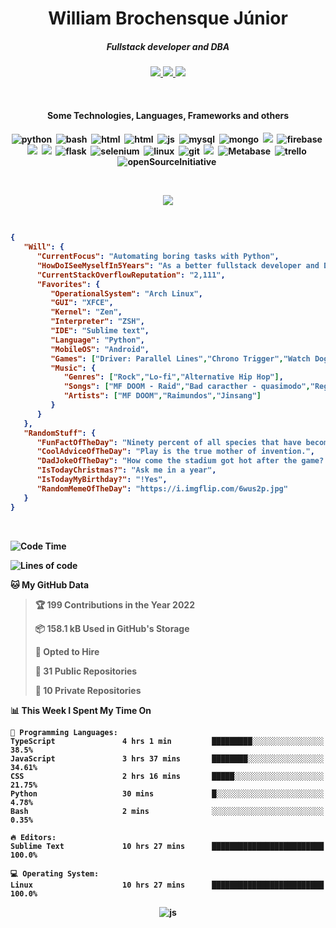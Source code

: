 <h1 align="center">William Brochensque Júnior</h1>

<h5 align="center">Fullstack developer and DBA</h5>

<p align="center">
	<a href="https://gist.github.com/willnaoosmith">
		<img src="https://img.shields.io/badge/-Gists-000?style=for-the-badge&logo=Github&logoColor=white" />
	</a>
	<a href="https://stackoverflow.com/users/12368797/william-brochensque-junior?tab=profile">
		<img src="https://img.shields.io/badge/Stack_Overflow-FE7A16?style=for-the-badge&logo=stack-overflow&logoColor=white" />
	</a>
	<a href="mailto:brochensquewill@protonmail.com">
		<img src="https://img.shields.io/badge/protonmail-%238B89CC.svg?&style=for-the-badge&logo=protonmail&logoColor=white" />
	</a>
</p>

<br>

<h4 align="center">Some Technologies, Languages, Frameworks and others<h4/>
	
<p align="center">
	<img src="https://img.shields.io/badge/python%20-%2314354C.svg?&style=for-the-badge&logo=python&logoColor=white" alt="python" />&nbsp;
	<img src="https://img.shields.io/badge/shell_script%20-%23121011.svg?&style=for-the-badge&logo=gnu-bash&logoColor=white" alt="bash" />&nbsp;
	<img src="https://img.shields.io/badge/HTML-239120?style=for-the-badge&logo=html5&logoColor=white" alt="html" />&nbsp;
	<img src="https://img.shields.io/badge/CSS-3498DB?&style=for-the-badge&logo=css3&logoColor=white" alt="html" />&nbsp;
	<img src="https://img.shields.io/badge/JavaScript-F7DF1E?style=for-the-badge&logo=javascript&logoColor=black" alt="js" />&nbsp;
	<img src="https://img.shields.io/badge/MySQL-00000F?style=for-the-badge&logo=mysql&logoColor=white" alt="mysql" />&nbsp;
	<img src="https://img.shields.io/badge/MongoDB-%234ea94b.svg?&style=for-the-badge&logo=mongodb&logoColor=white" alt="mongo" />&nbsp;
	<img src="https://img.shields.io/badge/Microsoft_SQL_Server-CC2927?style=for-the-badge&logo=microsoft-sql-server&logoColor=white"/>&nbsp;
	<img src="https://img.shields.io/badge/Firebase-ffca28?style=for-the-badge&logo=firebase&logoColor=black" alt="firebase" />&nbsp;
	<img src="https://img.shields.io/badge/react_native%20-%2320232a.svg?&style=for-the-badge&logo=react&logoColor=%2361DAFB" />&nbsp;
	<img src="https://img.shields.io/badge/react%20-%2320232a.svg?&style=for-the-badge&logo=react&logoColor=%2361DAFB"/>&nbsp;
	<img src="https://img.shields.io/badge/flask%20-%23000.svg?&style=for-the-badge&logo=flask&logoColor=white" alt="flask" />&nbsp;
	<img src="https://img.shields.io/badge/Selenium-43B02A?style=for-the-badge&logo=selenium&logoColor=white" alt="selenium" />&nbsp;
	<img src="https://img.shields.io/badge/Linux-FCC624?style=for-the-badge&logo=linux&logoColor=black" alt="linux" />&nbsp;
	<img src="https://img.shields.io/badge/git-F05032?style=for-the-badge&logo=git&logoColor=white" alt="git" />&nbsp;
	<img src="https://img.shields.io/badge/SAP-0FAAFF?style=for-the-badge&logo=sap&logoColor=white" />&nbsp;
	<img src="https://img.shields.io/static/v1?style=for-the-badge&message=Metabase&color=509EE3&logo=Metabase&logoColor=FFFFFF&label=" alt="Metabase" />&nbsp;
	<img src="https://img.shields.io/badge/trello-0079BF?style=for-the-badge&logo=trello&logoColor=white" alt="trello" />&nbsp;
	<img src="https://img.shields.io/badge/open_source_initiative-3DA639?style=for-the-badge&logo=open-source-initiative&logoColor=white" alt="openSourceInitiative" />&nbsp;
</p>

</br>
<p align="center">
	<img src="https://spotify-github-profile.vercel.app/api/view?uid=12181824518&cover_image=false&theme=default" />
</p>

</br>

<!--START_SECTION:mydata-->

```json
{
   "Will": {
      "CurrentFocus": "Automating boring tasks with Python",
      "HowDoISeeMyselfIn5Years": "As a better fullstack developer and DBA",
      "CurrentStackOverflowReputation": "2,111",
      "Favorites": {
         "OperationalSystem": "Arch Linux",
         "GUI": "XFCE",
         "Kernel": "Zen",
         "Interpreter": "ZSH",
         "IDE": "Sublime text",
         "Language": "Python",
         "MobileOS": "Android",
         "Games": ["Driver: Parallel Lines","Chrono Trigger","Watch Dogs"],
         "Music": {
            "Genres": ["Rock","Lo-fi","Alternative Hip Hop"],
            "Songs": ["MF DOOM - Raid","Bad caracther - quasimodo","Reggae do Maneiro - Raimundos"],
            "Artists": ["MF DOOM","Raimundos","Jinsang"]
         }
      }
   },
   "RandomStuff": {
      "FunFactOfTheDay": "Ninety percent of all species that have become extinct have been birds.",
      "CoolAdviceOfTheDay": "Play is the true mother of invention.",
      "DadJokeOfTheDay": "How come the stadium got hot after the game? Because all of the fans left.",
      "IsTodayChristmas?": "Ask me in a year",
      "IsTodayMyBirthday?": "!Yes",
      "RandomMemeOfTheDay": "https://i.imgflip.com/6wus2p.jpg"
   }
}
```

<!--END_SECTION:mydata-->

<br>

<!--START_SECTION:waka-->
![Code Time](http://img.shields.io/badge/Code%20Time-538%20hrs%206%20mins-blue)

![Lines of code](https://img.shields.io/badge/From%20Hello%20World%20I%27ve%20Written-2%20Million%20lines%20of%20code-blue)

**🐱 My GitHub Data** 

> 🏆 199 Contributions in the Year 2022
 > 
> 📦 158.1 kB Used in GitHub's Storage 
 > 
> 💼 Opted to Hire
 > 
> 📜 31 Public Repositories 
 > 
> 🔑 10 Private Repositories  
 > 
📊 **This Week I Spent My Time On** 

```text
💬 Programming Languages: 
TypeScript               4 hrs 1 min         █████████░░░░░░░░░░░░░░░░   38.5% 
JavaScript               3 hrs 37 mins       ████████░░░░░░░░░░░░░░░░░   34.61% 
CSS                      2 hrs 16 mins       █████░░░░░░░░░░░░░░░░░░░░   21.75% 
Python                   30 mins             █░░░░░░░░░░░░░░░░░░░░░░░░   4.78% 
Bash                     2 mins              ░░░░░░░░░░░░░░░░░░░░░░░░░   0.35%

🔥 Editors: 
Sublime Text             10 hrs 27 mins      █████████████████████████   100.0%

💻 Operating System: 
Linux                    10 hrs 27 mins      █████████████████████████   100.0%

```


<!--END_SECTION:waka-->

<p align="center">
	<img src="https://komarev.com/ghpvc/?username=willnaoosmith&color=fb760b&label=Visitors" alt="js" />
</p>
